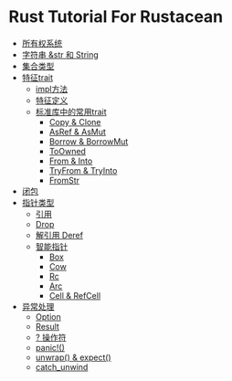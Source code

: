 # Rust Tutorial For Rustacean

- [所有权系统](ownership/summary.md)
- [字符串 &str 和 String]()
- [集合类型]()
- [特征trait](trait/summary.md)
    - [impl方法](trait/impl.md)
    - [特征定义](trait/trait.md)
    - [标准库中的常用trait](trait/common/summary.md)
        - [Copy & Clone](trait/common/Copy_Clone.md)
        - [AsRef & AsMut](trait/common/AsRef_AsMut.md)
        - [Borrow & BorrowMut](trait/common/Borrow_BorrowMut.md)
        - [ToOwned](trait/common/ToOwned.md)
        - [From & Into](trait/common/From_Into.md)
        - [TryFrom & TryInto](trait/common/TryFrom_TryInto.md)
        - [FromStr](trait/common/FromStr.md)
- [闭包](closure/closure.md)
- [指针类型](pointer/summary.md)
  - [引用]()
  - [Drop]()
  - [解引用 Deref]()
  - [智能指针]()
    - [Box](pointer/sp/Box.md)
    - [Cow](pointer/sp/Cow.md)
    - [Rc]()
    - [Arc]()
    - [Cell & RefCell]()
- [异常处理](exception/summary.md)
  - [Option](exception/option.md)
  - [Result](exception/result.md)
  - [? 操作符](exception/question_mark.md)
  - [panic!()](exception/panic.md)
  - [unwrap() & expect()](exception/unwrap_expect.md)
  - [catch_unwind](exception/catch_unwind.md)
